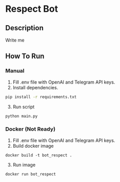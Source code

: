 # Respect Bot
## Description
Write me

## How To Run
### Manual
1. Fill .env file with OpenAI and Telegram API keys.
2. Install dependencies.
```bash
pip install -r requirements.txt
```
3. Run script
```bash
python main.py
```
### Docker (Not Ready)
1. Fill .env file with OpenAI and Telegram API keys.
2. Build docker image
```
docker build -t bot_respect .
```
3. Run image
```
docker run bot_respect
```

